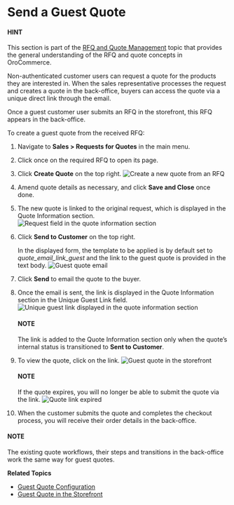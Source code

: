 <a id="user-guide-sales-guest-quotes"></a>

# Send a Guest Quote

#### HINT
This section is part of the [RFQ and Quote Management](../../../concept-guides/rfq-quotes/index.md#concept-guide-rfq-quotes) topic that provides the general understanding of the RFQ and quote concepts in OroCommerce.

Non-authenticated customer users can request a quote for the products they are interested in. When the sales representative processes the request and creates a quote in the back-office, buyers can access the quote via a unique direct link through the email.

Once a guest customer user submits an RFQ in the storefront, this RFQ appears in the back-office.

To create a guest quote from the received RFQ:

1. Navigate to **Sales > Requests for Quotes** in the main menu.
2. Click once on the required RFQ to open its page.
3. Click **Create Quote** on the top right.
   ![Create a new quote from an RFQ](user/img/sales/quotes/create_quote_from_rfq_guest.png)
4. Amend quote details as necessary, and click **Save and Close** once done.
5. The new quote is linked to the original request, which is displayed in the Quote Information section.
   ![Request field in the quote information section](user/img/sales/quotes/quote_linked_to_rfq.png)
6. Click **Send to Customer** on the top right.

   In the displayed form, the template to be applied is by default set to *quote_email_link_guest* and the link to the guest quote is provided in the text body.
   ![Guest quote email](user/img/sales/quotes/guest_quote_email.png)
7. Click **Send** to email the quote to the buyer.
8. Once the email is sent, the link is displayed in the Quote Information section in the Unique Guest Link field.
   ![Unique guest link displayed in the quote information section](user/img/sales/quotes/quote_information_guest_link.png)

   #### NOTE
   The link is added to the Quote Information section only when the quote’s internal status is transitioned to **Sent to Customer**.
9. To view the quote, click on the link.
   ![Guest quote in the storefront](user/img/sales/quotes/guest_quote.png)

   #### NOTE
   If the quote expires, you will no longer be able to submit the quote via the link.
   ![Quote link expired](user/img/sales/quotes/quote_expired.png)
10. When the customer submits the quote and completes the checkout process, you will receive their order details in the back-office.

#### NOTE
The existing quote workflows, their steps and transitions in the back-office work the same way for guest quotes.

**Related Topics**

* [Guest Quote Configuration](../../system/configuration/commerce/sales/guest-quote.md#sys-conf-commerce-guest-enable-guest-quotes)
* [Guest Quote in the Storefront](../../../storefront/quotes/guests.md#frontstore-guide-guest-quotes)
